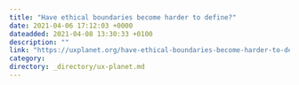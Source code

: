 ```yaml
---
title: "Have ethical boundaries become harder to define?"
date: 2021-04-06 17:12:03 +0000
dateadded: 2021-04-08 13:30:33 +0100
description: ""
link: "https://uxplanet.org/have-ethical-boundaries-become-harder-to-define-343a0f49195e?source=rss----819cc2aaeee0---4"
category:
directory: _directory/ux-planet.md
---
```

